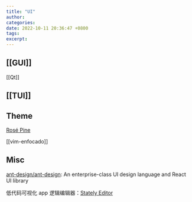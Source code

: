 ```yaml
---
title: "UI"
author: 
categories: 
date: 2022-10-11 20:36:47 +0800
tags: 
excerpt: 
---
```



## [[GUI]]

[[Qt]]




## [[TUI]]


## Theme

[Rosé Pine](https://rosepinetheme.com/)

[[vim-enfocado]]

## Misc

[ant-design/ant-design](https://github.com/ant-design/ant-design): An enterprise-class UI design language and React UI library

低代码可视化 app 逻辑编辑器：[Stately Editor](https://stately.ai/editor)





